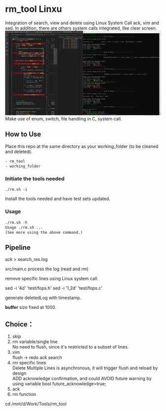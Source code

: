 # rm_tool Linxu
Integration of search, view and delete using Linux System Call ack, vim and sed.
In addition, there are others system calls integrated, like clear screen.
![del_single](./del_single.png)
Make use of enum, switch, file handling in C, system call.
## How to Use
Place this repo at the same directory as your working_folder (to be cleaned and deleted).
```
- rm_tool
- working_folder
```
### Initiate the tools needed
```
./rm.sh -i
```
Install the tools needed and have test sets updated.
### Usage
```
./rm.sh -h
Usage ./rm.sh ... 
(See more using the above command.)
```
## Pipeline
ack > search_res.log

src/main.c process the log (read and rm)

remove specific lines using Linux system call.

sed -i '4d' 'test/fops.h'
sed -i '1,2d' 'test/fops.c'

generate deletedLog with timestamp.

**buffer** size fixed at 1000.
## Choice：
1. skip
2. rm variable/single line <br/>
    No need to flush, since it's restricted to a subset of lines.
3. vim  <br/>
    flush -> redo ack search
4. rm specific lines  <br/>
    Delete Multiple Lines is asynchronous, it will trigger flush and reload by design <br/>
    ADD acknowledge confirmation, and could AVOID future warning by using variable  bool future_acknowledge=true; <br/>
5. ack
6. rm function

cd /mnt/d/Work/Tools/rm_tool